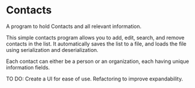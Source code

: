 # Contacts
A program to hold Contacts and all relevant information. 

This simple contacts program allows you to add, edit, search, and remove contacts in the list. It automatically saves the list to a file, and loads the file using serialization and deserialization. 

Each contact can either be a person or an organization, each having unique information fields.

TO DO:
Create a UI for ease of use.
Refactoring to improve expandability. 
